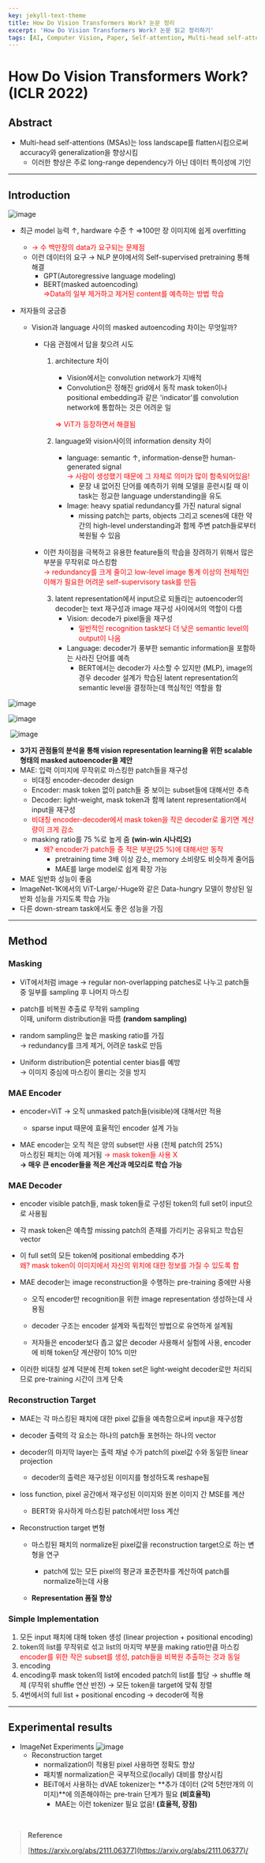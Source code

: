 ```yaml
---
key: jekyll-text-theme
title: How Do Vision Transformers Work? 논문 정리
excerpt: 'How Do Vision Transformers Work? 논문 읽고 정리하기'
tags: [AI, Computer Vision, Paper, Self-attention, Multi-head self-attention, ViT]
---
```


# How Do Vision Transformers Work? (ICLR 2022)

## Abstract

- Multi-head self-attentions (MSAs)는 loss landscape를 flatten시킴으로써 accuracy와 generalization을 향상시킴
  - 이러한 향상은 주로 long-range dependency가 아닌 데이터 특이성에 기인



---

## Introduction

![image](https://github.com/sunjong5108/CAM-based_Flare_Removal_Network/assets/81843626/d4141bce-9385-4364-9c86-2c832b7d8091)

- 최근 model 능력 ↑, hardware 수준 ↑ $\Rightarrow$100만 장 이미지에 쉽게 overfitting

  - <span style='color:red'>→ 수 백만장의 data가 요구되는 문제점</span>
  - 이런 데이터의 요구 → NLP 분야에서의 Self-supervised pretraining 통해 해결
    - GPT(Autoregressive language modeling)
    - BERT(masked autoencoding)<br/>
      <span style='color:red'>$\Rightarrow$Data의 일부 제거하고 제거된 content를 예측하는 방법 학습</span>

- 저자들의 궁금증

  - Vision과 language 사이의 masked autoencoding 차이는 무엇일까?

    - 다음 관점에서 답을 찾으려 시도

      1. architecture 차이

         - Vision에서는 convolution network가 지배적
         - Convolution은 정해진 grid에서 동작
           mask token이나 positional embedding과 같은 'indicator'를 convolution network에 통합하는 것은 어려운 일<br/>

         <span style='color:red'>$\Rightarrow$ ViT가 등장하면서 해결됨</span>

      2. language와 vision사이의 information density 차이

         - language: semantic ↑, information-dense한 human-generated signal<br/>
           <span style='color:red'>→ 사람이 생성했기 때문에 그 자체로 의미가 많이 함축되어있음!</span>
           - 문장 내 없어진 단어를 예측하기 위해 모델을 훈련시킬 때 이 task는 정교한 language understanding을 유도
         - Image: heavy spatial redundancy를 가진 natural signal
           - missing patch는 parts, objects 그리고 scenes에 대한 약간의 high-level understanding과 함께 주변 patch들로부터 복원될 수 있음

    - 이런 차이점을 극복하고 유용한 feature들의 학습을 장려하기 위해서 많은 부분을 무작위로 마스킹함 <br/>
      <span style='color:red'>→ redundancy를 크게 줄이고 low-level image 통계 이상의 전체적인 이해가 필요한 어려운 self-supervisory task를 만듬</span>

      3. latent representation에서 input으로 되돌리는 autoencoder의 decoder는 text 재구성과 image 재구성 사이에서의 역할이 다름
         - Vision: decode가 pixel들을 재구성
           - <span style='color:red'>일반적인 recognition task보다 더 낮은 semantic level의 output이 나옴</span>
         - Language: decoder가 풍부한 semantic information을 포함하는 사라진 단어를 예측
           - BERT에서는 decoder가 사소할 수 있지만 (MLP), image의 경우 decoder 설계가 학습된 latent representation의 semantic level을 결정하는데 핵심적인 역할을 함


 ![image](https://github.com/sunjong5108/CAM-based_Flare_Removal_Network/assets/81843626/b07183f7-e67d-4df0-858b-47f4092ee2fc)

![image](https://github.com/sunjong5108/CAM-based_Flare_Removal_Network/assets/81843626/6e5eec77-39d5-44e7-af2a-ad003989b18f)

​		![image](https://github.com/sunjong5108/CAM-based_Flare_Removal_Network/assets/81843626/6ca84a79-55b7-4d45-8a0d-4b13a1107266)

- **3가지 관점들의 분석을 통해 vision representation learning을 위한 scalable 형태의 masked autoencoder을 제안**
- MAE: 입력 이미지에 무작위로 마스킹한 patch들을 재구성
  - 비대칭 encoder-decoder design
  - Encoder: mask token 없이 patch들 중 보이는 subset들에 대해서만 추측
  - Decoder: light-weight, mask token과 함께 latent representation에서 input을 재구성
  - <span style='color:red'>비대칭 encoder-decoder에서 mask token을 작은 decoder로 옮기면 계산량이 크게 감소</span>
  - masking ratio를 75 %로 높게 줌 **(win-win 시나리오)**
    - <span style='color:red'>왜? encoder가 patch들 중 적은 부분(25 %)에 대해서만 동작</span>
      - pretraining time 3배 이상 감소, memory 소비량도 비슷하게 줄어듬
      - MAE를 large model로 쉽게 확장 가능
- MAE 일반화 성능이 좋음
- ImageNet-1K에서의 ViT-Large/-Huge와 같은 Data-hungry 모델이 향상된 일반화 성능을 가지도록 학습 가능
- 다른 down-stream task에서도 좋은 성능을 가짐

---

## Method

### Masking

- ViT에서처럼 image → regular non-overlapping patches로 나누고 patch들 중 일부를 sampling 후 나머지 마스킹
  
- patch를 비복원 추출로 무작위 sampling <br/>이때, uniform distribution을 따름 **(random sampling)**
  
- random sampling은 높은 masking ratio를 가짐<br/>→ redundancy를 크게 제거, 어려운 task로 만듬
  
- Uniform distribution은 potential center bias를 예방<br/>→ 이미지 중심에 마스킹이 몰리는 것을 방지
  


### MAE Encoder

- encoder=ViT → 오직 unmasked patch들(visible)에 대해서만 적용
  - sparse input 때문에 효율적인 encoder 설계 가능

- MAE encoder는 오직 적은 양의 subset만 사용 (전체 patch의 25%)<br/>마스킹된 패치는 아예 제거됨 <span style='color:red'>→ mask token들 사용 X</span><br/>**→ 매우 큰 encoder들을 적은 계산과 메모리로 학습 가능**


### MAE Decoder

-  encoder visible patch들, mask token들로 구성된 token의 full set이 input으로 사용됨

-  각 mask token은 예측할 missing patch의 존재를 가리키는 공유되고 학습된 vector

-  이 full set의 모든 token에 positional embedding 추가 <br/><span style='color:red'>왜? mask token이 이미지에서 자신의 위치에 대한 정보를 가질 수 있도록 함</span>

-  MAE decoder는 image reconstruction을 수행하는 pre-training 중에만 사용
   -  오직 encoder만 recognition을 위한 image representation 생성하는데 사용됨

   -  decoder 구조는 encoder 설계와 독립적인 방법으로 유연하게 설계됨

   -  저자들은 encoder보다 좁고 얇은 decoder 사용해서 실험에 사용, encoder에 비해 token당 계산량이 10% 미만

-  이러한 비대칭 설계 덕분에 전체 token set은 light-weight decoder로만 처리되므로 pre-training 시간이 크게 단축

### Reconstruction Target

- MAE는 각 마스킹된 패치에 대한 pixel 값들을 예측함으로써 input을 재구성함
- decoder 출력의 각 요소는 하나의 patch들 포현하는 하나의 vector
- decoder의 마지막 layer는 출력 채널 수가 patch의 pixel값 수와 동일한 linear projection
  - decoder의 출력은 재구성된 이미지를 형성하도록 reshape됨

- loss function, pixel 공간에서 재구성된 이미지와 원본 이미지 간 MSE를 계산
  - BERT와 유사하게 마스킹된 patch에서만 loss 계산

- Reconstruction target 변형
  - 마스킹된 패치의 normalize된 pixel값을 reconstruction target으로 하는 변형을 연구
    - patch에 있는 모든 pixel의 평균과 표준편차를 계산하여 patch를 normalize하는데 사용

  - **Representation 품질 향상**

### Simple Implementation

1. 모든 input 패치에 대해 token 생성 (linear projection + positional encoding)
2. token의 list를 무작위로 섞고 list의 마지막 부분을 making ratio만큼 마스킹<br/><span style='color:red'>encoder를 위한 작은 subset를 생성, patch들을 비복원 추출하는 것과 동일</span>
3. encoding
4. encoding후 mask token의 list에 encoded patch의 list를 할당 → shuffle 해제 (무작위 shuffle 연산 반전) → 모든 token을 target에 맞춰 정렬
5. 4번에서의 full list + positional encoding → decoder에 적용

---


## Experimental results

- ImageNet Experiments
  ![image](https://github.com/sunjong5108/CAM-based_Flare_Removal_Network/assets/81843626/0449ade1-933f-4d3b-ad88-6bb89514458b)
  - Reconstruction target
    - normalization이 적용된 pixel 사용하면 정확도 향상
    - 패치별 normalization은 국부적으로(locally) 대비를 향상시킴
    - BEiT에서 사용하는 dVAE tokenizer는 **추가 데이터 (2억 5천만개의 이미지)**에 의존해야하는 pre-train 단계가 필요 **(비효율적)**
      - MAE는 이런 tokenizer 필요 없음! **(효율적, 장점)**

<br/>

> **Reference** 
>
> [https://arxiv.org/abs/2111.06377](https://arxiv.org/abs/2111.06377)/
